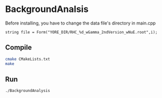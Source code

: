# BackgroundAnalsis
Before installing, you have to change the data file's directory in main.cpp
```
string file = Form("YORE_DIR/RHC_%d_wGamma_2ndVersion_wNuE.root",i);
```
## Compile
```bash
cmake CMakeLists.txt
make
```

## Run
```bash
./BackgroundAnalysis
```
